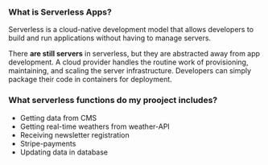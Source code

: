 ### What is Serverless Apps?

Serverless is a cloud-native development model that allows developers to build and run applications without having to manage servers.

There **are still servers** in serverless, but they are abstracted away from app development. A cloud provider handles the routine work of provisioning, maintaining, and scaling the server infrastructure. Developers can simply package their code in containers for deployment.

### What serverless functions do my prooject includes?

-   Getting data from CMS
-   Getting real-time weathers from weather-API
-   Receiving newsletter registration
-   Stripe-payments
-   Updating data in database
